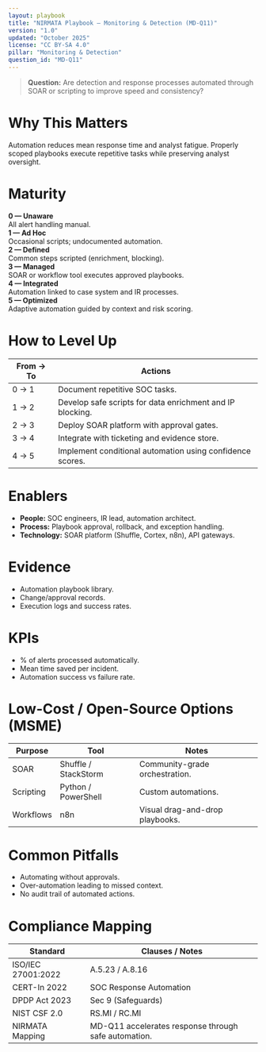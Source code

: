 ```yaml
---
layout: playbook
title: "NIRMATA Playbook — Monitoring & Detection (MD-Q11)"
version: "1.0"
updated: "October 2025"
license: "CC BY-SA 4.0"
pillar: "Monitoring & Detection"
question_id: "MD-Q11"
---
```


> **Question:** Are detection and response processes automated through SOAR or scripting to improve speed and consistency?

# Why This Matters
Automation reduces mean response time and analyst fatigue. Properly scoped playbooks execute repetitive tasks while preserving analyst oversight.

# Maturity
<div class="levels-grid">
  <div class="level level-0"><strong>0 — Unaware</strong><br>All alert handling manual.</div>
  <div class="level level-1"><strong>1 — Ad Hoc</strong><br>Occasional scripts; undocumented automation.</div>
  <div class="level level-2"><strong>2 — Defined</strong><br>Common steps scripted (enrichment, blocking). </div>
  <div class="level level-3"><strong>3 — Managed</strong><br>SOAR or workflow tool executes approved playbooks. </div>
  <div class="level level-4"><strong>4 — Integrated</strong><br>Automation linked to case system and IR processes. </div>
  <div class="level level-5"><strong>5 — Optimized</strong><br>Adaptive automation guided by context and risk scoring. </div>
</div>

# How to Level Up

| From → To | Actions |
|---|---|
|0 → 1|Document repetitive SOC tasks.|
|1 → 2|Develop safe scripts for data enrichment and IP blocking.|
|2 → 3|Deploy SOAR platform with approval gates.|
|3 → 4|Integrate with ticketing and evidence store.|
|4 → 5|Implement conditional automation using confidence scores. |

# Enablers
- **People:** SOC engineers, IR lead, automation architect.  
- **Process:** Playbook approval, rollback, and exception handling.  
- **Technology:** SOAR platform (Shuffle, Cortex, n8n), API gateways.

# Evidence
- Automation playbook library.  
- Change/approval records.  
- Execution logs and success rates.

# KPIs
- % of alerts processed automatically.  
- Mean time saved per incident.  
- Automation success vs failure rate.

# Low-Cost / Open-Source Options (MSME)

| Purpose | Tool | Notes |
|---|---|---|
|SOAR|Shuffle / StackStorm|Community-grade orchestration.|
|Scripting|Python / PowerShell|Custom automations.|
|Workflows|n8n|Visual drag-and-drop playbooks. |

# Common Pitfalls
- Automating without approvals.  
- Over-automation leading to missed context.  
- No audit trail of automated actions.

# Compliance Mapping

| Standard | Clauses / Notes |
|---|---|
|ISO/IEC 27001:2022|A.5.23 / A.8.16|
|CERT-In 2022|SOC Response Automation|
|DPDP Act 2023|Sec 9 (Safeguards)|
|NIST CSF 2.0|RS.MI / RC.MI|
|NIRMATA Mapping|MD-Q11 accelerates response through safe automation.|


